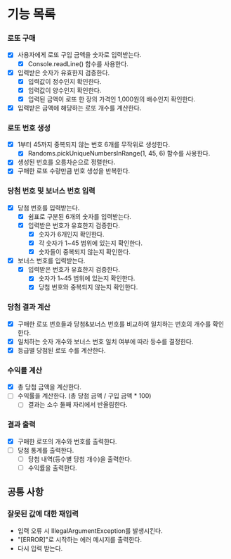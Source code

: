 # 기능 목록

### 로또 구매

- [x] 사용자에게 로또 구입 금액을 숫자로 입력받는다.
    - [x] Console.readLine() 함수를 사용한다.
- [x] 입력받은 숫자가 유효한지 검증한다.
    - [x] 입력값이 정수인지 확인한다.
    - [x] 입력값이 양수인지 확인한다.
    - [x] 입력된 금액이 로또 한 장의 가격인 1,000원의 배수인지 확인한다.
- [x] 입력받은 금액에 해당하는 로또 개수를 계산한다.

### 로또 번호 생성

- [x] 1부터 45까지 중복되지 않는 번호 6개를 무작위로 생성한다.
    - [x] Randoms.pickUniqueNumbersInRange(1, 45, 6) 함수를 사용한다.
- [x] 생성된 번호를 오름차순으로 정렬한다.
- [x] 구매한 로또 수량만큼 번호 생성을 반복한다.

### 당첨 번호 및 보너스 번호 입력

- [x] 당첨 번호를 입력받는다.
    - [x] 쉼표로 구분된 6개의 숫자를 입력받는다.
    - [x] 입력받은 번호가 유효한지 검증한다.
        - [x] 숫자가 6개인지 확인한다.
        - [x] 각 숫자가 1~45 범위에 있는지 확인한다.
        - [x] 숫자들이 중복되지 않는지 확인한다.
- [x] 보너스 번호를 입력받는다.
    - [x] 입력받은 번호가 유효한지 검증한다.
        - [x] 숫자가 1~45 범위에 있는지 확인한다.
        - [x] 당첨 번호와 중복되지 않는지 확인한다.

### 당첨 결과 계산

- [x] 구매한 로또 번호들과 당첨&보너스 번호를 비교하여 일치하는 번호의 개수를 확인한다.
- [x] 일치하는 숫자 개수와 보너스 번호 일치 여부에 따라 등수를 결정한다.
- [x] 등급별 당첨된 로또 수를 계산한다.

### 수익률 계산

- [x] 총 당첨 금액을 계산한다.
- [ ] 수익률을 계산한다. (총 당첨 금액 / 구입 금액 * 100)
    - [ ] 결과는 소수 둘째 자리에서 반올림한다.

### 결과 출력

- [x] 구매한 로또의 개수와 번호를 출력한다.
- [ ] 당첨 통계를 출력한다.
    - [ ] 당첨 내역(등수별 당첨 개수)을 출력한다.
    - [ ] 수익률을 출력한다.

## 공통 사항

### 잘못된 값에 대한 재입력

- 입력 오류 시 IllegalArgumentException를 발생시킨다.
- "[ERROR]"로 시작하는 에러 메시지를 출력한다.
- 다시 입력 받는다.
